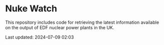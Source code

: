 # Nuke Watch

This repository includes code for retrieving the latest information available on the output of EDF nuclear power plants in the UK.

Last updated: 2024-07-09 02:03